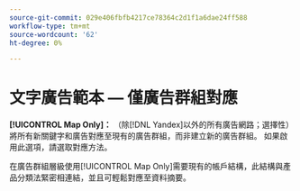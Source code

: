 ```yaml
---
source-git-commit: 029e406fbfb4217ce78364c2d1f1a6dae24ff588
workflow-type: tm+mt
source-wordcount: '62'
ht-degree: 0%

---
```

# 文字廣告範本 — 僅廣告群組對應

**[!UICONTROL Map Only]：** （除[!DNL Yandex]以外的所有廣告網路；選擇性）將所有新關鍵字和廣告對應至現有的廣告群組，而非建立新的廣告群組。 如果啟用此選項，請選取對應方法。

在廣告群組層級使用[!UICONTROL Map Only]需要現有的帳戶結構，此結構與產品分類法緊密相連結，並且可輕鬆對應至資料摘要。

